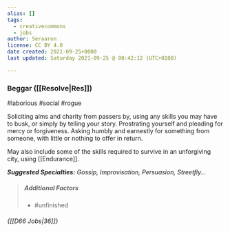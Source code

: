 ```yaml
---
alias: []
tags:
  - creativecommons
  - jobs
author: Seraaron
license: CC BY 4.0
date created: 2021-09-25+0000
last updated: Saturday 2021-09-25 @ 00:42:12 (UTC+0100)

---
```


### Beggar ([[Resolve|Res]])

#laborious #social #rogue 

Soliciting alms and charity from passers by, using any skills you may have to busk, or simply by telling your story. Prostrating yourself and pleading for mercy or forgiveness. Asking humbly and earnestly for something from someone, with little or nothing to offer in return. 

May also include some of the skills required to survive in an unforgiving city, using [[Endurance]].

_**Suggested Specialties:** Gossip, Improvisation, Persuasion, Streetfly…_

> ##### Additional Factors
>
> -   #unfinished

###### {[[D66 Jobs|36]]}
